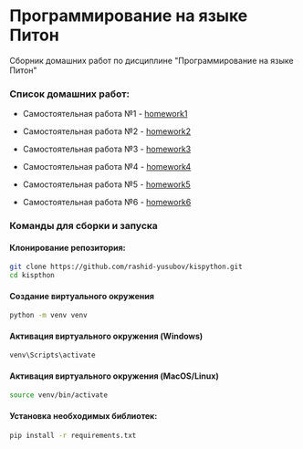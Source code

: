 # Программирование на языке Питон
Сборник домашних работ по дисциплине "Программирование на языке Питон"


### **Список домашних работ:**

- Самостоятельная работа №1 - [homework1](https://github.com/rashid-yusubov/kispython/tree/main/homework1)

- Самостоятельная работа №2 - [homework2](https://github.com/rashid-yusubov/kispython/tree/main/homework2)
  
- Самостоятельная работа №3 - [homework3](https://github.com/rashid-yusubov/kispython/tree/main/homework3)

- Самостоятельная работа №4 - [homework4](https://github.com/rashid-yusubov/kispython/tree/main/homework4)

- Самостоятельная работа №5 - [homework5](https://github.com/rashid-yusubov/kispython/tree/main/homework5)

- Самостоятельная работа №6 - [homework6](https://github.com/rashid-yusubov/kispython/tree/main/homework6)

### Команды для сборки и запуска

#### Клонирование репозитория:

```bash
git clone https://github.com/rashid-yusubov/kispython.git
cd kispthon
```

#### Создание виртуального окружения

```bash
python -m venv venv
```

#### Активация виртуального окружения (Windows)

```bash
venv\Scripts\activate
```

#### Активация виртуального окружения (MacOS/Linux)

```bash
source venv/bin/activate
```

#### Установка необходимых библиотек:

```bash
pip install -r requirements.txt
```
